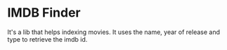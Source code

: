 # IMDB Finder

It's a lib that helps indexing movies. It uses the name, year of release and type to retrieve the imdb id.
